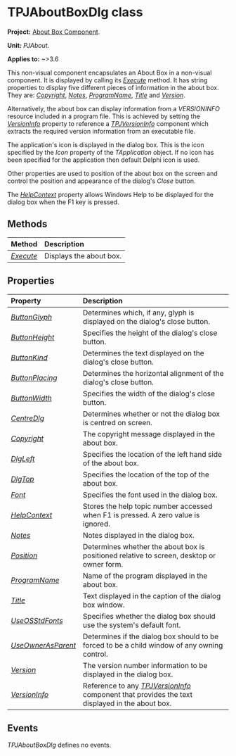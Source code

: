 # TPJAboutBoxDlg class

**Project:** [About Box Component](../API.md).

**Unit:** _PJAbout_.

**Applies to:** ~>3.6

This non-visual component encapsulates an About Box in a non-visual component. It is displayed by calling its [_Execute_](./TPJAboutBoxDlg-Execute.md) method. It has string properties to display five different pieces of information in the about box. They are: [_Copyright_](./TPJAboutBoxDlg-Copyright.md), [_Notes_](./TPJAboutBoxDlg-Notes.md), [_ProgramName_](./TPJAboutBoxDlg-ProgramName.md), [_Title_](./TPJAboutBoxDlg-Title.md) and [_Version_](./TPJAboutBoxDlg-Version.md).

Alternatively, the about box can display information from a _VERSIONINFO_ resource included in a program file. This is achieved by setting the [_VersionInfo_](./TPJAboutBoxDlg-VersionInfo.md) property to reference a [_TPJVersionInfo_](../../../VerInfo/3/API/TPJVersionInfo.md) component which extracts the required version information from an executable file.

The application's icon is displayed in the dialog box. This is the icon specified by the _Icon_ property of the _TApplication_ object. If no icon has been specified for the application then default Delphi icon is used.

Other properties are used to position of the about box on the screen and control the position and appearance of the dialog's _Close_ button.

The [_HelpContext_](./TPJAboutBoxDlg-HelpContext.md) property allows Windows Help to be displayed for the dialog box when the F1 key is pressed.

## Methods

| Method | Description |
|:-------|:------------|
| [_Execute_](./TPJAboutBoxDlg-Execute.md) | Displays the about box. |

## Properties

| Property | Description |
|:---------|:------------|
| [_ButtonGlyph_](./TPJAboutBoxDlg-ButtonGlyph.md) | Determines which, if any, glyph is displayed on the dialog's close button. |
| [_ButtonHeight_](./TPJAboutBoxDlg-ButtonHeight.md) | Specifies the height of the dialog's close button. |
| [_ButtonKind_](./TPJAboutBoxDlg-ButtonKind.md) | Determines the text displayed on the dialog's close button. |
| [_ButtonPlacing_](./TPJAboutBoxDlg-ButtonPlacing.md) | Determines the horizontal alignment of the dialog's close button. |
| [_ButtonWidth_](./TPJAboutBoxDlg-ButtonWidth.md) | Specifies the width of the dialog's close button. |
| [_CentreDlg_](./TPJAboutBoxDlg-CentreDlg.md) | Determines whether or not the dialog box is centred on screen. |
| [_Copyright_](./TPJAboutBoxDlg-Copyright.md) | The copyright message displayed in the about box. |
| [_DlgLeft_](./TPJAboutBoxDlg-DlgLeft.md) | Specifies the location of the left hand side of the about box. |
| [_DlgTop_](./TPJAboutBoxDlg-DlgTop.md) | Specifies the location of the top of the about box. |
| [_Font_](./TPJAboutBoxDlg-Font.md) | Specifies the font used in the dialog box. |
| [_HelpContext_](./TPJAboutBoxDlg-HelpContext.md) | Stores the help topic number accessed when F1 is pressed. A zero value is ignored. |
| [_Notes_](./TPJAboutBoxDlg-Notes.md) | Notes displayed in the dialog box. |
| [_Position_](./TPJAboutBoxDlg-Position.md) | Determines whether the about box is positioned relative to screen, desktop or owner form. |
| [_ProgramName_](./TPJAboutBoxDlg-ProgramName.md) | Name of the program displayed in the about box. |
| [_Title_](./TPJAboutBoxDlg-Title.md) | Text displayed in the caption of the dialog box window. |
| [_UseOSStdFonts_](./TPJAboutBoxDlg-UseOSStdFonts.md) | Specifies whether the dialog box should use the system's default font. |
| [_UseOwnerAsParent_](./TPJAboutBoxDlg-UseOwnerAsParent.md) | Determines if the dialog box should to be forced to be a child window of any owning control. |
| [_Version_](./TPJAboutBoxDlg-Version.md) | The version number information to be displayed in the dialog box. |
| [_VersionInfo_](./TPJAboutBoxDlg-VersionInfo.md) | Reference to any [_TPJVersionInfo_](../../../VerInfo/3/API/TPJVersionInfo.md) component that provides the text displayed in the about box. |

## Events

_TPJAboutBoxDlg_ defines no events.
